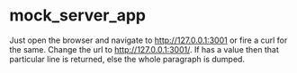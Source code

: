 # mock_server_app

Just open the browser and navigate to http://127.0.0.1:3001 or fire a curl for the same.
Change the url to http://127.0.0.1:3001/<n>. If <n> has a value then that particular line is returned, else the whole paragraph is dumped.
